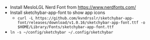 * Install MesloLGL Nerd Font from https://www.nerdfonts.com/
* Install sketchybar-app-font to show app icons
    + `curl -L https://github.com/kvndrsslr/sketchybar-app-font/releases/download/v1.0.16/sketchybar-app-font.ttf -o $HOME/Library/Fonts/sketchybar-app-font.ttf`
* `ln -s ~/config/sketchybar ~/.config/sketchybar`

